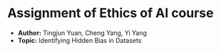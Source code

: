 # Assignment of Ethics of AI course

* **Author:** Tingjun Yuan, Cheng Yang, Yi Yang
* **Topic:** Identifying Hidden Bias in Datasets
